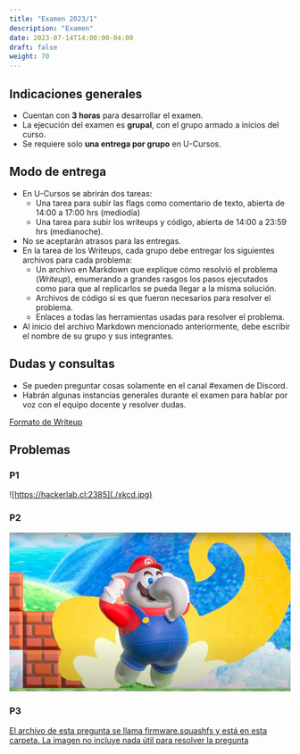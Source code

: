```yaml
---
title: "Examen 2023/1"
description: "Examen"
date: 2023-07-14T14:00:00-04:00
draft: false
weight: 70
---
```

## Indicaciones generales

* Cuentan con **3 horas** para desarrollar el examen.
* La ejecución del examen es **grupal**, con el grupo armado a inicios del curso.
* Se requiere solo **una entrega por grupo** en U-Cursos.

## Modo de entrega

* En U-Cursos se abrirán dos tareas:
    * Una tarea para subir las flags como comentario de texto, abierta de 14:00 a 17:00 hrs (mediodía)
    * Una tarea para subir los writeups y código, abierta de 14:00 a 23:59 hrs (medianoche).
* No se aceptarán atrasos para las entregas.
* En la tarea de los Writeups, cada grupo debe entregar los siguientes archivos para cada problema:
    * Un archivo en Markdown que explique cómo resolvió el problema (_Writeup_), enumerando a grandes rasgos los pasos ejecutados como para que al replicarlos se pueda llegar a la misma solución.
    * Archivos de código si es que fueron necesarios para resolver el problema.
    * Enlaces a todas las herramientas usadas para resolver el problema.
* Al inicio del archivo Markdown mencionado anteriormente, debe escribir el nombre de su grupo y sus integrantes.

## Dudas y consultas

* Se pueden preguntar cosas solamente en el canal #examen de Discord.
* Habrán algunas instancias generales durante el examen para hablar por voz con el equipo docente y resolver dudas.

[Formato de Writeup](./writeup.txt)

## Problemas

### P1

![https://hackerlab.cl:2385](./xkcd.jpg)

### P2

![elefante!](./elefante!.jpg)


### P3

[El archivo de esta pregunta se llama firmware.squashfs y está en esta carpeta. La imagen no incluye nada útil para resolver la pregunta](./tplink.jpg)
